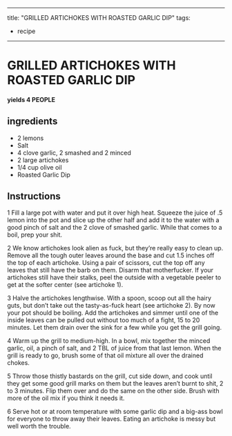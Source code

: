
---
title: "GRILLED ARTICHOKES WITH ROASTED GARLIC DIP"
tags:
  - recipe
---
# GRILLED ARTICHOKES WITH ROASTED GARLIC DIP



#### yields  4 PEOPLE


## ingredients
* 2 lemons 
* Salt 
* 4 clove garlic, 2 smashed and 2 minced 
* 2 large artichokes 
* 1/4 cup olive oil 
* Roasted Garlic Dip 



## Instructions
1 Fill a large pot with water and put it over high heat. Squeeze the juice of .5 lemon into the pot and slice up the other half and add it to the water with a good pinch of salt and the 2 clove of smashed garlic. While that comes to a boil, prep your shit.

2 We know artichokes look alien as fuck, but they’re really easy to clean up. Remove all the tough outer leaves around the base and cut 1.5 inches off the top of each artichoke. Using a pair of scissors, cut the top off any leaves that still have the barb on them. Disarm that motherfucker. If your artichokes still have their stalks, peel the outside with a vegetable peeler to get at the softer center (see artichoke 1).

3 Halve the artichokes lengthwise. With a spoon, scoop out all the hairy guts, but don’t take out the tasty-as-fuck heart (see artichoke 2). By now your pot should be boiling. Add the artichokes and simmer until one of the inside leaves can be pulled out without too much of a fight, 15 to 20 minutes. Let them drain over the sink for a few while you get the grill going.

4 Warm up the grill to medium-high. In a bowl, mix together the minced garlic, oil, a pinch of salt, and 2 TBL of juice from that last lemon. When the grill is ready to go, brush some of that oil mixture all over the drained chokes.

5 Throw those thistly bastards on the grill, cut side down, and cook until they get some good grill marks on them but the leaves aren’t burnt to shit, 2 to 3 minutes. Flip them over and do the same on the other side. Brush with more of the oil mix if you think it needs it.

6 Serve hot or at room temperature with some garlic dip and a big-ass bowl for everyone to throw away their leaves. Eating an artichoke is messy but well worth the trouble.






